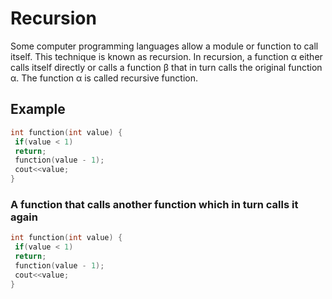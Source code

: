 # Recursion

Some computer programming languages allow a module or function to call itself. This
technique is known as recursion. In recursion, a function α either calls itself directly or
calls a function β that in turn calls the original function α. The function α is called recursive
function.

## Example

```cpp
int function(int value) {
 if(value < 1)
 return;
 function(value - 1);
 cout<<value; 
}
```

### A function that calls another function which in turn calls it again

```cpp
int function(int value) {
 if(value < 1)
 return;
 function(value - 1);
 cout<<value;
}
```
